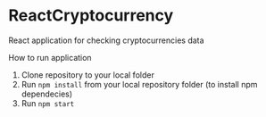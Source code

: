 # ReactCryptocurrency
React application for checking cryptocurrencies data

How to run application
1. Clone repository to your local folder
2. Run `npm install` from your local repository folder (to install npm dependecies)
3. Run `npm start`
